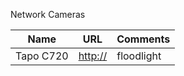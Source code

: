 Network Cameras

| Name | URL | Comments |
| ---- | --- | -------- |
| Tapo C720 | [http://](https://www.tapo.com/us/product/smart-camera/tapo-c720/) | floodlight |
